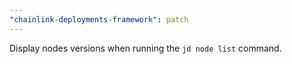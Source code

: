 ```yaml
---
"chainlink-deployments-framework": patch
---
```


Display nodes versions when running the `jd node list` command.
